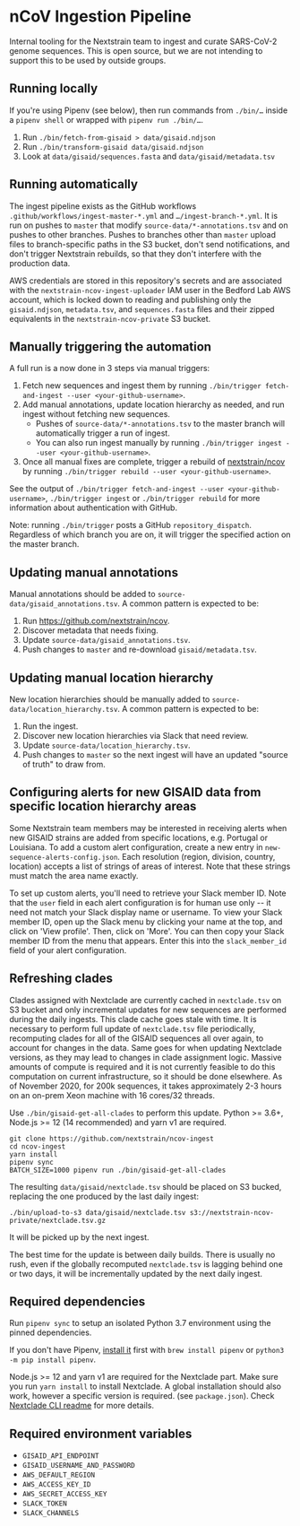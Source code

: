 # nCoV Ingestion Pipeline

Internal tooling for the Nextstrain team to ingest and curate SARS-CoV-2 genome sequences. This is open source, but we are not intending to support this to be used by outside groups.

## Running locally
If you're using Pipenv (see below), then run commands from `./bin/…` inside a `pipenv shell` or wrapped with `pipenv run ./bin/…`.

1. Run `./bin/fetch-from-gisaid > data/gisaid.ndjson`
2. Run `./bin/transform-gisaid data/gisaid.ndjson`
3. Look at `data/gisaid/sequences.fasta` and `data/gisaid/metadata.tsv`

## Running automatically
The ingest pipeline exists as the GitHub workflows `.github/workflows/ingest-master-*.yml` and `…/ingest-branch-*.yml`.
It is run on pushes to `master` that modify `source-data/*-annotations.tsv` and on pushes to other branches.
Pushes to branches other than `master` upload files to branch-specific paths in the S3 bucket, don't send notifications, and don't trigger Nextstrain rebuilds, so that they don't interfere with the production data.

AWS credentials are stored in this repository's secrets and are associated with the `nextstrain-ncov-ingest-uploader` IAM user in the Bedford Lab AWS account, which is locked down to reading and publishing only the `gisaid.ndjson`, `metadata.tsv`, and `sequences.fasta` files and their zipped equivalents in the `nextstrain-ncov-private` S3 bucket.

## Manually triggering the automation
A full run is a now done in 3 steps via manual triggers:
1. Fetch new sequences and ingest them by running `./bin/trigger fetch-and-ingest --user <your-github-username>`.
2. Add manual annotations, update location hierarchy as needed, and run ingest without fetching new sequences.
    * Pushes of `source-data/*-annotations.tsv` to the master branch will automatically trigger a run of ingest.
    * You can also run ingest manually by running `./bin/trigger ingest --user <your-github-username>`.
3. Once all manual fixes are complete, trigger a rebuild of [nextstrain/ncov](https://github.com/nextstrain/ncov) by running `./bin/trigger rebuild --user <your-github-username>`.

See the output of `./bin/trigger fetch-and-ingest --user <your-github-username>`, `./bin/trigger ingest` or `./bin/trigger rebuild` for more information about authentication with GitHub.

Note: running `./bin/trigger` posts a GitHub `repository_dispatch`.
Regardless of which branch you are on, it will trigger the specified action on the master branch.

## Updating manual annotations
Manual annotations should be added to `source-data/gisaid_annotations.tsv`.
A common pattern is expected to be:

 1. Run <https://github.com/nextstrain/ncov>.
 2. Discover metadata that needs fixing.
 3. Update `source-data/gisaid_annotations.tsv`.
 4. Push changes to `master` and re-download `gisaid/metadata.tsv`.

## Updating manual location hierarchy
New location hierarchies should be manually added to `source-data/location_hierarchy.tsv`.
A common pattern is expected to be:

 1. Run the ingest.
 2. Discover new location hierarchies via Slack that need review.
 3. Update `source-data/location_hierarchy.tsv`.
 4. Push changes to `master` so the next ingest will have an updated "source of truth" to draw from.

## Configuring alerts for new GISAID data from specific location hierarchy areas
Some Nextstrain team members may be interested in receiving alerts when new GISAID strains are added from specific locations, e.g. Portugal or Louisiana.
To add a custom alert configuration, create a new entry in `new-sequence-alerts-config.json`.
Each resolution (region, division, country, location) accepts a list of strings of areas of interest.
Note that these strings must match the area name exactly.

To set up custom alerts, you'll need to retrieve your Slack member ID.
Note that the `user` field in each alert configuration is for human use only -- it need not match your Slack display name or username.
To view your Slack member ID, open up the Slack menu by clicking your name at the top, and click on 'View profile'.
Then, click on 'More'.
You can then copy your Slack member ID from the menu that appears.
Enter this into the `slack_member_id` field of your alert configuration.

## Refreshing clades

Clades assigned with Nextclade are currently cached in `nextclade.tsv` on S3 bucket and only incremental updates for new sequences are performed during the daily ingests. This clade cache goes stale with time. It is necessary to perform full update of `nextclade.tsv` file periodically, recomputing clades for all of the GISAID sequences all over again, to account for changes in the data. Same goes for when updating Nextclade versions, as they may lead to changes in clade assignment logic. Massive amounts of compute is required and it is not currently feasible to do this computation on current infrastructure, so it should be done elsewhere. As of November 2020, for 200k sequences, it takes approximately 2-3 hours on an on-prem Xeon machine with 16 cores/32 threads.

Use `./bin/gisaid-get-all-clades` to perform this update.
Python >= 3.6+, Node.js >= 12 (14 recommended) and yarn v1 are required.

```
git clone https://github.com/nextstrain/ncov-ingest
cd ncov-ingest
yarn install
pipenv sync
BATCH_SIZE=1000 pipenv run ./bin/gisaid-get-all-clades
```

The resulting `data/gisaid/nextclade.tsv` should be placed on S3 bucked, replacing the one produced by the last daily ingest:

```
./bin/upload-to-s3 data/gisaid/nextclade.tsv s3://nextstrain-ncov-private/nextclade.tsv.gz
```

It will be picked up by the next ingest.

The best time for the update is between daily builds. There is usually no rush, even if the globally recomputed `nextclade.tsv` is lagging behind one or two days, it will be incrementally updated by the next daily ingest.


## Required dependencies
Run `pipenv sync` to setup an isolated Python 3.7 environment using the pinned dependencies.

If you don't have Pipenv, [install it](https://pipenv.pypa.io/en/latest/install/#installing-pipenv) first with `brew install pipenv` or `python3 -m pip install pipenv`.

Node.js >= 12 and yarn v1 are required for the Nextclade part. Make sure you run `yarn install` to install Nextclade. A global installation should also work, however a specific version is required. (see `package.json`). Check [Nextclade CLI readme](https://github.com/nextstrain/nextclade/blob/master/packages/cli/README.md#getting-started) for more details.

## Required environment variables
* `GISAID_API_ENDPOINT`
* `GISAID_USERNAME_AND_PASSWORD`
* `AWS_DEFAULT_REGION`
* `AWS_ACCESS_KEY_ID`
* `AWS_SECRET_ACCESS_KEY`
* `SLACK_TOKEN`
* `SLACK_CHANNELS`
